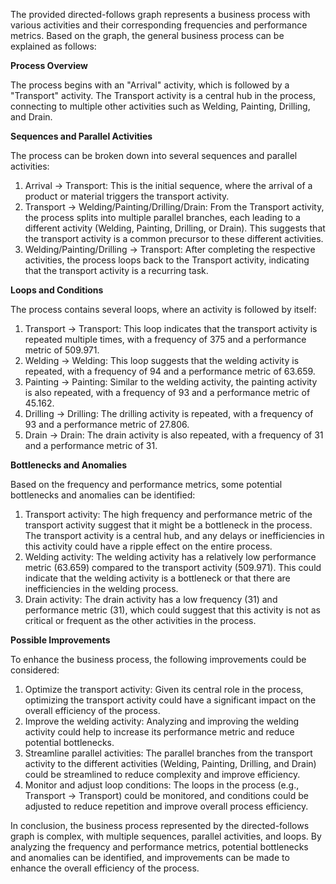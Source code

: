 The provided directed-follows graph represents a business process with various activities and their corresponding frequencies and performance metrics. Based on the graph, the general business process can be explained as follows:

**Process Overview**

The process begins with an "Arrival" activity, which is followed by a "Transport" activity. The Transport activity is a central hub in the process, connecting to multiple other activities such as Welding, Painting, Drilling, and Drain.

**Sequences and Parallel Activities**

The process can be broken down into several sequences and parallel activities:

1. Arrival -> Transport: This is the initial sequence, where the arrival of a product or material triggers the transport activity.
2. Transport -> Welding/Painting/Drilling/Drain: From the Transport activity, the process splits into multiple parallel branches, each leading to a different activity (Welding, Painting, Drilling, or Drain). This suggests that the transport activity is a common precursor to these different activities.
3. Welding/Painting/Drilling -> Transport: After completing the respective activities, the process loops back to the Transport activity, indicating that the transport activity is a recurring task.

**Loops and Conditions**

The process contains several loops, where an activity is followed by itself:

1. Transport -> Transport: This loop indicates that the transport activity is repeated multiple times, with a frequency of 375 and a performance metric of 509.971.
2. Welding -> Welding: This loop suggests that the welding activity is repeated, with a frequency of 94 and a performance metric of 63.659.
3. Painting -> Painting: Similar to the welding activity, the painting activity is also repeated, with a frequency of 93 and a performance metric of 45.162.
4. Drilling -> Drilling: The drilling activity is repeated, with a frequency of 93 and a performance metric of 27.806.
5. Drain -> Drain: The drain activity is also repeated, with a frequency of 31 and a performance metric of 31.

**Bottlenecks and Anomalies**

Based on the frequency and performance metrics, some potential bottlenecks and anomalies can be identified:

1. Transport activity: The high frequency and performance metric of the transport activity suggest that it might be a bottleneck in the process. The transport activity is a central hub, and any delays or inefficiencies in this activity could have a ripple effect on the entire process.
2. Welding activity: The welding activity has a relatively low performance metric (63.659) compared to the transport activity (509.971). This could indicate that the welding activity is a bottleneck or that there are inefficiencies in the welding process.
3. Drain activity: The drain activity has a low frequency (31) and performance metric (31), which could suggest that this activity is not as critical or frequent as the other activities in the process.

**Possible Improvements**

To enhance the business process, the following improvements could be considered:

1. Optimize the transport activity: Given its central role in the process, optimizing the transport activity could have a significant impact on the overall efficiency of the process.
2. Improve the welding activity: Analyzing and improving the welding activity could help to increase its performance metric and reduce potential bottlenecks.
3. Streamline parallel activities: The parallel branches from the transport activity to the different activities (Welding, Painting, Drilling, and Drain) could be streamlined to reduce complexity and improve efficiency.
4. Monitor and adjust loop conditions: The loops in the process (e.g., Transport -> Transport) could be monitored, and conditions could be adjusted to reduce repetition and improve overall process efficiency.

In conclusion, the business process represented by the directed-follows graph is complex, with multiple sequences, parallel activities, and loops. By analyzing the frequency and performance metrics, potential bottlenecks and anomalies can be identified, and improvements can be made to enhance the overall efficiency of the process.